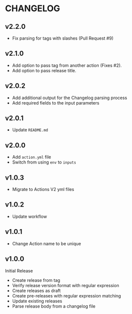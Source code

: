# CHANGELOG

## v2.2.0

- Fix parsing for tags with slashes (Pull Request #9)

## v2.1.0

- Add option to pass tag from another action (Fixes #2).
- Add option to pass release title.

## v2.0.2

- Add additional output for the Changelog parsing process
- Add required fields to the input parameters

## v2.0.1

- Update `README.md`

## v2.0.0

- Add `action.yml` file
- Switch from using `env` to `inputs`

## v1.0.3

- Migrate to Actions V2 yml files

## v1.0.2

- Update workflow

## v1.0.1

- Change Action name to be unique

## v1.0.0

Initial Release

- Create release from tag
- Verify release version format with regular expression
- Create releases as draft
- Create pre-releases with regular expression matching
- Update existing releases
- Parse release body from a changelog file
